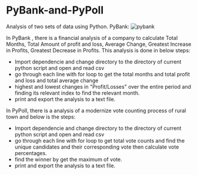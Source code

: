 # PyBank-and-PyPoll
Analysis of two sets of data using Python.
PyBank:
![pybank](https://user-images.githubusercontent.com/70447525/116477292-6924d580-a84a-11eb-9fc2-8dd21bf748a0.png)

In PyBank , there is a financial analysis of a company to calculate Total Months, Total Amount of profit and loss, Average  Change, Greatest Increase in Profits, Greatest Decrease in Profits. This analysis is done in below steps:
  * Import dependencie  and change directory to the directory of current python script and open and read csv
  * go through each line with for loop to get the total months and total profit and loss and total average change
  * highest and lowest changes in "Profit/Losses" over the entire period and finding its relevant index to find the relevant month.
  * print and export the analysis to a text file.
  
 In PyPoll, there is a analysis of a modernize vote counting process of rural town and below is the steps:
  * Import dependencie  and change directory to the directory of current python script and open and read csv
  * go through each line with for loop to get total vote counts and find the unique candidates and their corresponding vote then calculate vote percentages.
  * find the winner by get the maximum of vote.
  * print and export the analysis to a text file.
  

